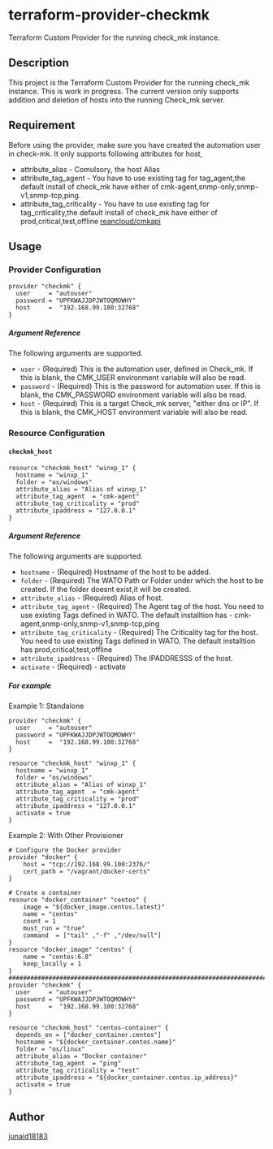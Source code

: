 terraform-provider-checkmk
==========================

Terraform Custom Provider for the running check_mk instance.

## Description
This project is the Terraform Custom Provider for the running check_mk instance.
This is work in progress. 
The current version only supports addition and deletion of hosts into the running Check_mk server. 

## Requirement

Before using the provider, make sure you have created the automation user in check-mk. 
It only supports following attributes for host,
   * attribute_alias - Comulsory, the host Alias
   * attribute_tag_agent - You have to use existing tag for tag_agent,the default install of check_mk have either of cmk-agent,snmp-only,snmp-v1,snmp-tcp,ping.
   * attribute_tag_criticality - You have to use existing tag for tag_criticality,the default install of check_mk have either of prod,critical,test,offline
[reancloud/cmkapi](https://github.com/reancloud/cmkapi)

## Usage

### Provider Configuration
```
provider "checkmk" {
  user     = "autouser"
  password = "UPFKWAJJDPJWTOQMOWHY"
  host     =  "192.168.99.100:32768"
}
```

##### Argument Reference

The following arguments are supported.

* `user` - (Required) This is the automation user, defined in Check_mk. If this is blank, the CMK_USER environment variable will also be read.
* `password` - (Required) This is the password for automation user. If this is blank, the CMK_PASSWORD environment variable will also be read.
* `host` - (Required) This is a target Check_mk server, "either dns or IP". If this is blank, the CMK_HOST environment variable will also be read.

### Resource Configuration

#### `checkmk_host`
```
resource "checkmk_host" "winxp_1" {
  hostname = "winxp_1"
  folder = "os/windows"
  attribute_alias = "Alias of winxp_1"
  attribute_tag_agent  = "cmk-agent"
  attribute_tag_criticality = "prod"
  attribute_ipaddress = "127.0.0.1"
}
```

##### Argument Reference

The following arguments are supported.

* `hostname` - (Required) Hostname of the host to be added.
* `folder` - (Required) The WATO Path or Folder under which the host to be created. If the folder doesnt exist,it will be created. 
* `attribute_alias` - (Required) Alias of host.
* `attribute_tag_agent` - (Required) The Agent tag of the host. You need to use existing Tags defined in WATO. The default installtion has - cmk-agent,snmp-only,snmp-v1,snmp-tcp,ping
* `attribute_tag_criticality` - (Required) The Criticality tag for the host. You need to use existing Tags defined in WATO. The default installtion has prod,critical,test,offline
* `attribute_ipaddress` - (Required) The IPADDRESSS of the host.
* `activate` - (Required) - activate 

##### For example

Example 1: Standalone
```
provider "checkmk" {
  user     = "autouser"
  password = "UPFKWAJJDPJWTOQMOWHY"
  host     =  "192.168.99.100:32768"
}

resource "checkmk_host" "winxp_1" {
  hostname = "winxp_1"
  folder = "os/windows"
  attribute_alias = "Alias of winxp_1"
  attribute_tag_agent  = "cmk-agent"
  attribute_tag_criticality = "prod"
  attribute_ipaddress = "127.0.0.1"
  activate = true
}
```

Example 2: With Other Provisioner
```
# Configure the Docker provider
provider "docker" {
    host = "tcp://192.168.99.100:2376/"
    cert_path = "/vagrant/docker-certs"
}

# Create a container
resource "docker_container" "centos" {
    image = "${docker_image.centos.latest}"
    name = "centos"
    count = 1
    must_run = "true"
    command  = ["tail" ,"-f" ,"/dev/null"]
}
resource "docker_image" "centos" {
    name = "centos:6.8"
    keep_locally = 1
}
##########################################################################################
provider "checkmk" {
  user     = "autouser"
  password = "UPFKWAJJDPJWTOQMOWHY"
  host     =  "192.168.99.100:32768"
}

resource "checkmk_host" "centos-container" {
  depends_on = ["docker_container.centos"]
  hostname = "${docker_container.centos.name}"
  folder = "os/linux"
  attribute_alias = "Docker container"
  attribute_tag_agent  = "ping"
  attribute_tag_criticality = "test"
  attribute_ipaddress = "${docker_container.centos.ip_address}"
  activate = true
}

```

## Author

[junaid18183](https://github.com/junaid18183)

